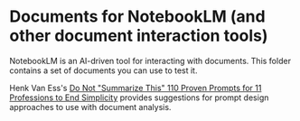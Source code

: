 # Documents for NotebookLM (and other document interaction tools)

NotebookLM is an AI-driven tool for interacting with documents. This folder contains a set of documents you can use to test it. 

Henk Van Ess's [Do Not "Summarize This" 110 Proven Prompts for 11 Professions to End Simplicity](https://www.digitaldigging.org/p/do-not-use-summarize-this-in-chatgpt) provides suggestions for prompt design approaches to use with document analysis.

